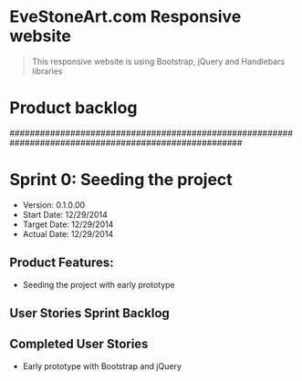 # EveStoneArt.com Responsive website

> This responsive website is using Bootstrap, jQuery and Handlebars libraries

# Product backlog

######################################################################################################

# Sprint 0: Seeding the project

- Version: 0.1.0.00
- Start Date: 12/29/2014
- Target Date: 12/29/2014
- Actual Date: 12/29/2014

## Product Features:
- Seeding the project with early prototype

## User Stories Sprint Backlog

## Completed User Stories
- Early prototype with Bootstrap and jQuery

